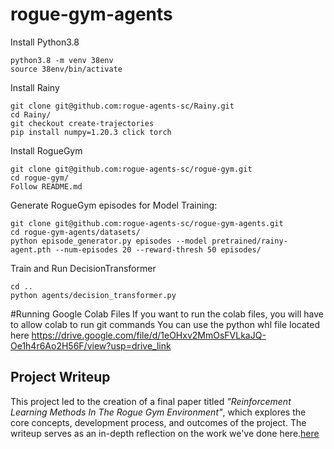 # rogue-gym-agents

Install Python3.8

```
python3.8 -m venv 38env
source 38env/bin/activate
```

Install Rainy

```
git clone git@github.com:rogue-agents-sc/Rainy.git
cd Rainy/
git checkout create-trajectories
pip install numpy=1.20.3 click torch
```

Install RogueGym

```
git clone git@github.com:rogue-agents-sc/rogue-gym.git
cd rogue-gym/
Follow README.md
```

Generate RogueGym episodes for Model Training:

```
git clone git@github.com:rogue-agents-sc/rogue-gym-agents.git
cd rogue-gym-agents/datasets/
python episode_generator.py episodes --model pretrained/rainy-agent.pth --num-episodes 20 --reward-thresh 50 episodes/

```

Train and Run DecisionTransformer

```
cd ..
python agents/decision_transformer.py
```

#Running Google Colab Files
If you want to run the colab files, you will have to allow colab to run git commands
You can use the python whl file located here https://drive.google.com/file/d/1eOHxv2MmOsFVLkaJQ-Oe1h4r6Ao2H56F/view?usp=drive_link

## Project Writeup
This project led to the creation of a final paper titled *"Reinforcement Learning Methods In The Rogue
Gym Environment"*, which explores the core concepts, development process, and outcomes of the project. The writeup serves as an in-depth reflection on the work we've done here.[here](./Project%20Documents/Reinforcement_Learning_methods_in_the_Rogue_Gym_Environment.pdf)


